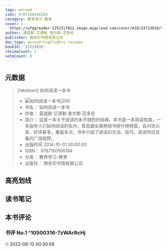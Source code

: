 ```yaml
---
tags: weread
isbn: 9787100106184
category: 教育学习-教育
cover: >-
  https://wfqqreader-1252317822.image.myqcloud.com/cover/810/23723810/t7_23723810.jpg
author: 莫提默·艾德勒 查尔斯·范多伦
publisher: 商务印书馆有限公司
doc_type: weread-highlights-reviews
bookId: '23723810'
reviewCount: 1
noteCount: 0
---
```

## 元数据
> [!abstract] 如何阅读一本书
> - ![ 如何阅读一本书|200](https://wfqqreader-1252317822.image.myqcloud.com/cover/810/23723810/t7_23723810.jpg)
> - 书名： 如何阅读一本书
> - 作者： 莫提默·艾德勒 查尔斯·范多伦
> - 简介： 这是一本关于阅读的永不褪色的经典。本书是一本阅读指南，一本指导人们如何阅读的名作，曾高踞全美畅销书排行榜榜首，自问世以来，好评甚多，重版多次。书中介绍了阅读的方法、技巧，阅读所应具备的广阔视野。
> - 出版时间 2014-10-01 00:00:00
> - ISBN： 9787100106184
> - 分类： 教育学习-教育
> - 出版社： 商务印书馆有限公司

## 高亮划线

## 读书笔记

## 本书评论

### 书评 No.1  ^10500316-7zWArRcHj
⏱ 2022-06-12 00:30:56
